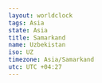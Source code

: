 ```yaml
---
layout: worldclock
tags: Asia
state: Asia
title: Samarkand
name: Uzbekistan
iso: UZ
timezone: Asia/Samarkand
utc: UTC +04:27
---
```


